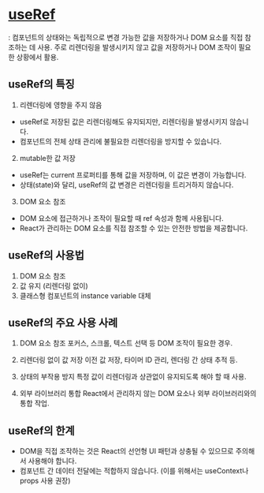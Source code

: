 # [useRef](https://ko.react.dev/reference/react/useRef)
: 컴포넌트의 상태와는 독립적으로 변경 가능한 값을 저장하거나 DOM 요소를 직접 참조하는 데 사용. 주로 리렌더링을 발생시키지 않고 값을 저장하거나 DOM 조작이 필요한 상황에서 활용.

## useRef의 특징
1. 리렌더링에 영향을 주지 않음
- useRef로 저장된 값은 리렌더링해도 유지되지만, 리렌더링을 발생시키지 않습니다.
- 컴포넌트의 전체 상태 관리에 불필요한 리렌더링을 방지할 수 있습니다.

2. mutable한 값 저장
- useRef는 current 프로퍼티를 통해 값을 저장하며, 이 값은 변경이 가능합니다.
- 상태(state)와 달리, useRef의 값 변경은 리렌더링을 트리거하지 않습니다.

3. DOM 요소 참조
- DOM 요소에 접근하거나 조작이 필요할 때 ref 속성과 함께 사용됩니다.
- React가 관리하는 DOM 요소를 직접 참조할 수 있는 안전한 방법을 제공합니다.

## useRef의 사용법
1. DOM 요소 참조
2. 값 유지 (리렌더링 없이)
3. 클래스형 컴포넌트의 instance variable 대체

## useRef의 주요 사용 사례
1. DOM 요소 참조
포커스, 스크롤, 텍스트 선택 등 DOM 조작이 필요한 경우.

2. 리렌더링 없이 값 저장
이전 값 저장, 타이머 ID 관리, 렌더링 간 상태 추적 등.

3. 상태의 부작용 방지
특정 값이 리렌더링과 상관없이 유지되도록 해야 할 때 사용.

4. 외부 라이브러리 통합
React에서 관리하지 않는 DOM 요소나 외부 라이브러리와의 통합 작업.

## useRef의 한계
- DOM을 직접 조작하는 것은 React의 선언형 UI 패턴과 상충될 수 있으므로 주의해서 사용해야 합니다.
- 컴포넌트 간 데이터 전달에는 적합하지 않습니다. (이를 위해서는 useContext나 props 사용 권장)